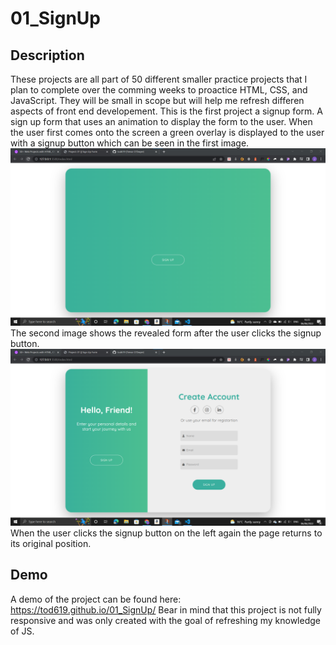 # 01_SignUp

## Description

These projects are all part of 50 different smaller practice projects that I plan to complete over the comming weeks to proactice HTML, CSS, and JavaScript. They will be small in scope but will help me refresh differen aspects of front end developement. This is the first project a signup form.
A sign up form that uses an animation to display the form to the user. When the user first comes onto the screen a green overlay is displayed to the user with a signup button which can be seen in the first image.
![First Image](sceenshot1.png)
The second image shows the revealed form after the user clicks the signup button.
![Secont Image](screenshot2.png)
When the user clicks the signup button on the left again the page returns to its original position.

## Demo

A demo of the project can be found here: https://tod619.github.io/01_SignUp/ Bear in mind that this project is not fully responsive and was only created with the goal of refreshing my knowledge of JS.

